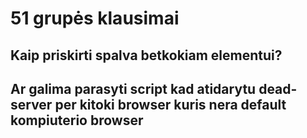 # 51 grupės klausimai

## Kaip priskirti spalva betkokiam elementui?

## Ar galima parasyti script kad atidarytu dead-server per kitoki browser kuris nera default kompiuterio browser

